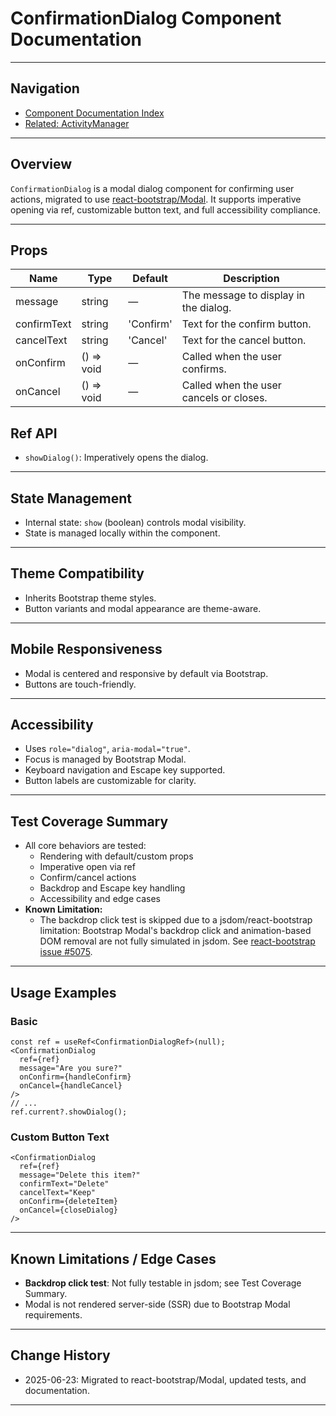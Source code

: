 # ConfirmationDialog Component Documentation

---

## Navigation
- [Component Documentation Index](./README.md)
- [Related: ActivityManager](./ActivityManager.md)

---

## Overview
`ConfirmationDialog` is a modal dialog component for confirming user actions, migrated to use [react-bootstrap/Modal](https://react-bootstrap.github.io/components/modal/). It supports imperative opening via ref, customizable button text, and full accessibility compliance.

---

## Props
| Name         | Type     | Default   | Description                                 |
|--------------|----------|-----------|---------------------------------------------|
| message      | string   | —         | The message to display in the dialog.       |
| confirmText  | string   | 'Confirm' | Text for the confirm button.                |
| cancelText   | string   | 'Cancel'  | Text for the cancel button.                 |
| onConfirm    | () => void | —       | Called when the user confirms.              |
| onCancel     | () => void | —       | Called when the user cancels or closes.     |

## Ref API
- `showDialog()`: Imperatively opens the dialog.

---

## State Management
- Internal state: `show` (boolean) controls modal visibility.
- State is managed locally within the component.

---

## Theme Compatibility
- Inherits Bootstrap theme styles.
- Button variants and modal appearance are theme-aware.

---

## Mobile Responsiveness
- Modal is centered and responsive by default via Bootstrap.
- Buttons are touch-friendly.

---

## Accessibility
- Uses `role="dialog"`, `aria-modal="true"`.
- Focus is managed by Bootstrap Modal.
- Keyboard navigation and Escape key supported.
- Button labels are customizable for clarity.

---

## Test Coverage Summary
- All core behaviors are tested:
  - Rendering with default/custom props
  - Imperative open via ref
  - Confirm/cancel actions
  - Backdrop and Escape key handling
  - Accessibility and edge cases
- **Known Limitation:**
  - The backdrop click test is skipped due to a jsdom/react-bootstrap limitation: Bootstrap Modal's backdrop click and animation-based DOM removal are not fully simulated in jsdom. See [react-bootstrap issue #5075](https://github.com/react-bootstrap/react-bootstrap/issues/5075).

---

## Usage Examples

### Basic
```tsx
const ref = useRef<ConfirmationDialogRef>(null);
<ConfirmationDialog
  ref={ref}
  message="Are you sure?"
  onConfirm={handleConfirm}
  onCancel={handleCancel}
/>
// ...
ref.current?.showDialog();
```

### Custom Button Text
```tsx
<ConfirmationDialog
  ref={ref}
  message="Delete this item?"
  confirmText="Delete"
  cancelText="Keep"
  onConfirm={deleteItem}
  onCancel={closeDialog}
/>
```

---

## Known Limitations / Edge Cases
- **Backdrop click test**: Not fully testable in jsdom; see Test Coverage Summary.
- Modal is not rendered server-side (SSR) due to Bootstrap Modal requirements.

---

## Change History
- 2025-06-23: Migrated to react-bootstrap/Modal, updated tests, and documentation.

---
